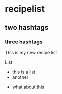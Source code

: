 
# recipelist

## two hashtags 

### three hashtags


This is my new recipe list 

List
* this is a list
* another 
- what about this 
